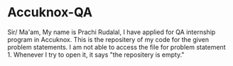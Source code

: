 # Accuknox-QA
Sir/ Ma'am,
My name is Prachi Rudalal, I have applied for QA internship program in Accuknox.
This is the repositery of my code for the given problem statements.
I am not able to access the file for problem statement 1. Whenever I try to open it, it says "the repositery is empty."

